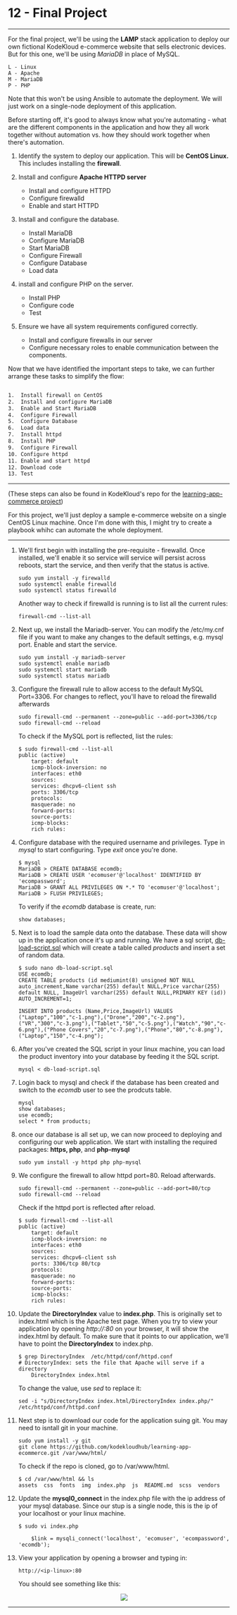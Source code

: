 <!-- 2021-01-25 09:31:09 -->

# 12 - Final Project #
______________________________________________________________  

For the final project, we'll be using the **LAMP** stack application to deploy our own fictional KodeKloud e-commerce website that sells electronic devices. But for this one, we'll be using *MariaDB* in place of MySQL.

    L - Linux
    A - Apache
    M - MariaDB
    P - PHP

Note that this won't be using Ansible to automate the deployment. We will just work on a single-node deployment of this application.

Before starting off, it's good to always know what you're automating - what are the different components in the application and how they all work together without automation vs. how they should work together when there's automation.

1.  Identify the system to deploy our application. This will be **CentOS Linux.** This includes installing the **firewall**.

2.  Install and configure **Apache HTTPD server**

    - Install and configure HTTPD
    - Configure firewalld
    - Enable and start HTTPD

3.  Install and configure the database.

    - Install MariaDB
    - Configure MariaDB
    - Start MariaDB
    - Configure Firewall
    - Configure Database
    - Load data

4.  install and configure PHP on the server.

    - Install PHP
    - Configure code
    - Test

5.  Ensure we have all system requirements configured correctly.

    - Install and configure firewalls in our server
    - Configure necessary roles to enable communication between the components.

Now that we have identified the important steps to take, we can further arrange these tasks to simplify the flow:

```bash

1.  Install firewall on CentOS
2.  Install and configure MariaDB
3.  Enable and Start MariaDB
4.  Configure Firewall
5.  Configure Database
6.  Load data
7.  Install httpd
8.  Install PHP
9.  Configure Firewall
10. Configure httpd
11. Enable and start httpd
12. Download code
13. Test
```
______________________________________________________________  

(These steps can also be found in KodeKloud's repo for the [learning-app-commerce project](https://github.com/kodekloudhub/learning-app-ecommerce))

For this project, we'll just deploy a sample e-commerce website on a single CentOS Linux machine. Once I'm done with this, I might try to create a playbook whihc can automate the whole deployment.
______________________________________________________________  

1.  We'll first begin with installing the pre-requisite - firewalld. Once installed, we'll enable it so service will service will persist across reboots, start the service, and then verify that the status is active.

        sudo yum install -y firewalld
        sudo systemctl enable firewalld
        sudo systemctl status firewalld
    
    Another way to check if firewalld is running is to list all the current rules:

        firewall-cmd --list-all    

2.  Next up, we install the Mariadb-server. You can modify the /etc/my.cnf file if you want to make any changes to the default settings, e.g. mysql port. Enable and start the service.

        sudo yum install -y mariadb-server
        sudo systemctl enable mariadb
        sudo systemctl start mariadb
        sudo systemctl status mariadb

3.  Configure the firewall rule to allow access to the default MySQL Port=3306. For changes to reflect, you'll have to reload the firewalld afterwards

        sudo firewall-cmd --permanent --zone=public --add-port=3306/tcp
        sudo firewall-cmd --reload

    To check if the MySQL port is reflected, list the rules:

        $ sudo firewall-cmd --list-all
        public (active)
            target: default
            icmp-block-inversion: no
            interfaces: eth0
            sources:
            services: dhcpv6-client ssh
            ports: 3306/tcp 
            protocols:
            masquerade: no
            forward-ports:
            source-ports:
            icmp-blocks:
            rich rules:
    
4.  Configure database with the required username and privileges.
Type in *mysql* to start configuring. Type *exit* once you're done.

        $ mysql
        MariaDB > CREATE DATABASE ecomdb;
        MariaDB > CREATE USER 'ecomuser'@'localhost' IDENTIFIED BY 'ecompassword';
        MariaDB > GRANT ALL PRIVILEGES ON *.* TO 'ecomuser'@'localhost';
        MariaDB > FLUSH PRIVILEGES;

    To verify if the *ecomdb* database is create, run:

        show databases;

5.  Next is to load the sample data onto the database. These data will show up in the application once it's up and running. We have a sql script, [db-load-script.sql](db-load-script.sql) which will create a table called *products* and insert a set of random data.

        $ sudo nano db-load-script.sql
        USE ecomdb;
        CREATE TABLE products (id mediumint(8) unsigned NOT NULL auto_increment,Name varchar(255) default NULL,Price varchar(255) default NULL, ImageUrl varchar(255) default NULL,PRIMARY KEY (id)) AUTO_INCREMENT=1;

        INSERT INTO products (Name,Price,ImageUrl) VALUES ("Laptop","100","c-1.png"),("Drone","200","c-2.png"),("VR","300","c-3.png"),("Tablet","50","c-5.png"),("Watch","90","c-6.png"),("Phone Covers","20","c-7.png"),("Phone","80","c-8.png"),("Laptop","150","c-4.png");

6.  After you've created the SQL script in your linux machine, you can load the product inventory into your database by feeding it the SQL script.

        mysql < db-load-script.sql

7.  Login back to mysql and check if the database has been created and switch to the *ecomdb* user to see the prodcuts table.

        mysql
        show databases;
        use ecomdb;
        select * from products;

8.  once our database is all set up, we can now proceed to deploying and configuring our web application. We start with installing the required packages: **https, php**, and **php-mysql**

        sudo yum install -y httpd php php-mysql

9.  We configure the firewall to allow httpd port=80. Reload afterwards. 

        sudo firewall-cmd --permanent --zone=public --add-port=80/tcp
        sudo firewall-cmd --reload

    Check if the httpd port is reflected after reload.

        $ sudo firewall-cmd --list-all
        public (active)
            target: default
            icmp-block-inversion: no
            interfaces: eth0
            sources:
            services: dhcpv6-client ssh
            ports: 3306/tcp 80/tcp
            protocols:
            masquerade: no
            forward-ports:
            source-ports:
            icmp-blocks:
            rich rules:

10. Update the **DirectoryIndex** value to **index.php**. This is originally set to index.html which is the Apache test page. When you try to view your application by opening *http://<ip>:80* on your browser, it will show the index.html by default. To make sure that it points to our application, we'll have to point the **DirectoryIndex** to index.php.


        $ grep DirectoryIndex  /etc/httpd/conf/httpd.conf
        # DirectoryIndex: sets the file that Apache will serve if a directory
            DirectoryIndex index.html

    
    To change the value, use *sed* to replace it:

        sed -i "s/DirectoryIndex index.html/DirectoryIndex index.php/" /etc/httpd/conf/httpd.conf

11. Next step is to download our code for the application suing git. You may need to isntall git in your machine.

        sudo yum install -y git
        git clone https://github.com/kodekloudhub/learning-app-ecommerce.git /var/www/html/

    To check if the repo is cloned, go to /var/www/html.

        $ cd /var/www/html && ls
        assets  css  fonts  img  index.php  js  README.md  scss  vendors

12. Update the **mysql0_connect** in the index.php file with the ip address of your mysql database. Since our stup is a single node, this is the ip of your localhost or your linux machine.

        $ sudo vi index.php

            $link = mysqli_connect('localhost', 'ecomuser', 'ecompassword', 'ecomdb');

13. View your application by opening a browser and typing in:

        http://<ip-linux>:80

    You should see something like this:
    <br>

    <p align=center>
        <img src="Images/ecom-app.png">
    </p>

______________________________________________________________  

